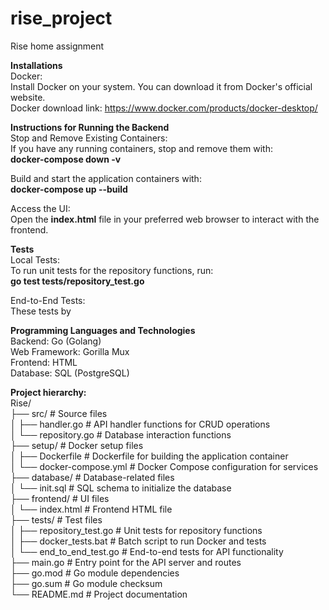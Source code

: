 # rise_project
Rise home assignment

**Installations**  
Docker:  
Install Docker on your system. You can download it from Docker's official website.  
Docker download link: https://www.docker.com/products/docker-desktop/  

**Instructions for Running the Backend**  
Stop and Remove Existing Containers:  
If you have any running containers, stop and remove them with:  
**docker-compose down -v**  

Build and start the application containers with:  
**docker-compose up --build**    

Access the UI:  
Open the **index.html** file in your preferred web browser to interact with the frontend.    

**Tests**  
Local Tests:  
To run unit tests for the repository functions, run:  
**go test tests/repository_test.go**    

End-to-End Tests:  
These tests by    

**Programming Languages and Technologies**  
Backend: Go (Golang)  
Web Framework: Gorilla Mux  
Frontend: HTML  
Database: SQL (PostgreSQL)    

**Project hierarchy:**  
Rise/   
├── src/                   # Source files  
│   ├── handler.go         # API handler functions for CRUD operations  
│   └── repository.go      # Database interaction functions  
├── setup/                 # Docker setup files  
│   ├── Dockerfile         # Dockerfile for building the application container  
│   └── docker-compose.yml # Docker Compose configuration for services  
├── database/              # Database-related files  
│   └── init.sql           # SQL schema to initialize the database  
├── frontend/              # UI files  
│   └── index.html         # Frontend HTML file  
├── tests/                 # Test files  
│   ├── repository_test.go # Unit tests for repository functions  
│   ├── docker_tests.bat   # Batch script to run Docker and tests  
│   └── end_to_end_test.go # End-to-end tests for API functionality  
├── main.go                # Entry point for the API server and routes  
├── go.mod                 # Go module dependencies  
├── go.sum                 # Go module checksum  
└── README.md              # Project documentation  

